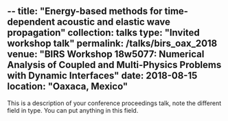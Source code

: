 --
title: "Energy-based methods for time-dependent acoustic and elastic wave propagation"
collection: talks
type: "Invited workshop talk"
permalink: /talks/birs_oax_2018
venue: "BIRS Workshop 18w5077: Numerical Analysis of Coupled and Multi-Physics Problems with Dynamic Interfaces"
date: 2018-08-15
location: "Oaxaca, Mexico"
---

This is a description of your conference proceedings talk, note the different field in type. You can put anything in this field.
